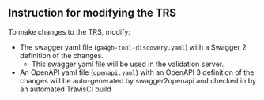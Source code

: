 ## Instruction for modifying the TRS

To make changes to the TRS, modify:
 - The swagger yaml file (`ga4gh-tool-discovery.yaml`) with a Swagger 2 definition of the changes.
   - This swagger yaml file will be used in the validation server.
 - An OpenAPI yaml file (`openapi.yaml`) with an OpenAPI 3 definition of the changes will be auto-generated by swagger2openapi and checked in by an automated TravisCI build

